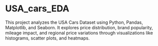 # USA_cars_EDA
This project analyzes the USA Cars Dataset using Python, Pandas, Matplotlib, and Seaborn. It explores price distribution, brand popularity, mileage impact, and regional price variations through visualizations like histograms, scatter plots, and heatmaps.

